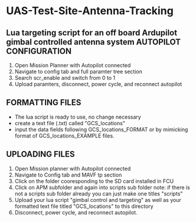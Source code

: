 # UAS-Test-Site-Antenna-Tracking
Lua targeting script for an off board Ardupilot gimbal controlled antenna system
AUTOPILOT CONFIGURATION
-------------------------------------

1. Open Mission Planner with Autopilot connected
2. Navigate to config tab and full paramter tree section
3. Search scr_enable and switch from 0 to 1
4. Upload paramters, disconnect, power cycle, and reconnect autopilot

FORMATTING FILES
--------------------------------------

- The lua script is ready to use, no change necessary
- create a text file (.txt) called "GCS_locations"
- input the data fields following GCS_locations_FORMAT or by mimicking format of GCS_locations_EXAMPLE files. 

UPLOADING FILES
-------------------------------------

1. Open Mission planner with Autopilot connected
2. Navigate to Config tab and MAVF tp section
3. Click on the folder cooresponding to the SD card installed in FCU
4. Click on APM subfolder and again into scripts sub folder
	note: if there is not a scripts sub folder already you can just make one titles "scripts"
5. Upload your lua script "gimbal control and targeting" as well as your formatted text file titled "GCS_locations" to this directory
6. Disconnect, power cycle, and reconnect autopilot. 
